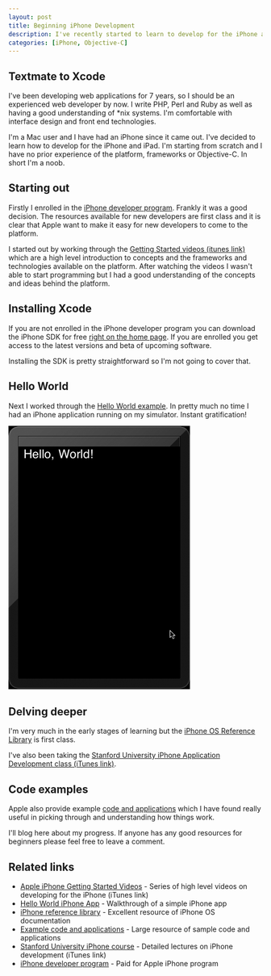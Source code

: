 ```yaml
--- 
layout: post
title: Beginning iPhone Development
description: I've recently started to learn to develop for the iPhone and iPad platforms. There are plenty of resources available for beginners and if it helps anyone I'm listing them here.
categories: [iPhone, Objective-C]
---
```


## Textmate to Xcode

I've been developing web applications for 7 years, so I should be an experienced web developer by now. I write PHP, Perl and Ruby as well as having a good understanding of *nix systems. I'm comfortable with interface design and front end technologies. 

I'm a Mac user and I have had an iPhone since it came out. I've decided to learn how to develop for the iPhone and iPad. I'm starting from scratch and I have no prior experience of the platform, frameworks or Objective-C. In short I'm a noob. 

## Starting out

Firstly I enrolled in the [iPhone developer program][6]. Frankly it was a good decision. The resources available for new developers are first class and it is clear that Apple want to make it easy for new developers to come to the platform. 

I started out by working through the [Getting Started videos (itunes link)][1] which are a high level introduction to concepts and the frameworks and technologies available on the platform. After watching the videos I wasn't able to start programming but I had a good understanding of the concepts and ideas behind the platform. 

## Installing Xcode

If you are not enrolled in the iPhone developer program you can download the iPhone SDK for free <a href="http://developer.apple.com/iphone/index.action">right on the home page</a>. If you are enrolled you get access to the latest versions and beta of upcoming software.

Installing the SDK is pretty straightforward so I'm not going to cover that. 

## Hello World

Next I worked through the [Hello World example][2]. In pretty much no time I had an iPhone application running on my simulator. Instant gratification!

![Hello World iPhone app][7] 

## Delving deeper

I'm very much in the early stages of learning but the [iPhone OS Reference Library][3] is first class. 

I've also been taking the [Stanford University iPhone Application Development class (iTunes link)][5].

## Code examples

Apple also provide example [code and applications][4] which I have found really useful in picking through and understanding how things work. 

I'll blog here about my progress. If anyone has any good resources for beginners please feel free to leave a comment.

## Related links

* [Apple iPhone Getting Started Videos][1] - Series of high level videos on developing for the iPhone (iTunes link)
* [Hello World iPhone App][2] - Walkthrough of a simple iPhone app
* [iPhone reference library][3] - Excellent resource of iPhone OS documentation
* [Example code and applications][4] - Large resource of sample code and applications
* [Stanford University iPhone course][5] - Detailed lectures on iPhone development (iTunes link)
* [iPhone developer program][6] - Paid for Apple iPhone program

[1]: https://deimos.apple.com/WebObjects/Core.woa/BrowsePrivately/adc.apple.com.1479953497.01479953503.1521820368?i=1458839104
[2]: http://developer.apple.com/iphone/library/documentation/Xcode/Conceptual/iphone_development/100-iPhone_Development_Quick_Start/iphone_development_quick_start.html#//apple_ref/doc/uid/TP40007959-CH3-SW9
[3]: http://developer.apple.com/iphone/library/navigation/index.html
[4]: http://developer.apple.com/iphone/library/navigation/index.html?section=Resource+Types&topic=Sample+C#section=Resource%20Types&topic=Sample%20Code
[5]: http://deimos3.apple.com/WebObjects/Core.woa/Browse/itunes.stanford.edu.3124430053.03124430055.3145764870?i=1399672464
[6]: http://developer.apple.com/iphone/program/
[7]: /images/articles/hello_world_iphone.png

